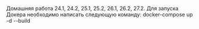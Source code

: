 Домашняя работа 24.1, 24.2, 25.1, 25.2, 26.1, 26.2, 27.2.
Для запуска Докера необходимо написать следующую команду: docker-compose up -d --build
